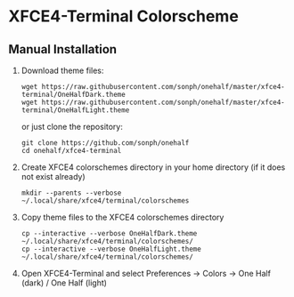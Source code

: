 # XFCE4-Terminal Colorscheme

## Manual Installation

1. Download theme files:
    ```
    wget https://raw.githubusercontent.com/sonph/onehalf/master/xfce4-terminal/OneHalfDark.theme
    wget https://raw.githubusercontent.com/sonph/onehalf/master/xfce4-terminal/OneHalfLight.theme
    ```

    or just clone the repository:
    ```
    git clone https://github.com/sonph/onehalf
    cd onehalf/xfce4-terminal
    ```

2. Create XFCE4 colorschemes directory in your home directory (if it does not exist already)
    ```
    mkdir --parents --verbose ~/.local/share/xfce4/terminal/colorschemes
    ```

3. Copy theme files to the XFCE4 colorschemes directory
    ```
    cp --interactive --verbose OneHalfDark.theme ~/.local/share/xfce4/terminal/colorschemes/
    cp --interactive --verbose OneHalfLight.theme ~/.local/share/xfce4/terminal/colorschemes/
    ```

4. Open XFCE4-Terminal and select Preferences -> Colors -> One Half (dark) / One Half (light)
